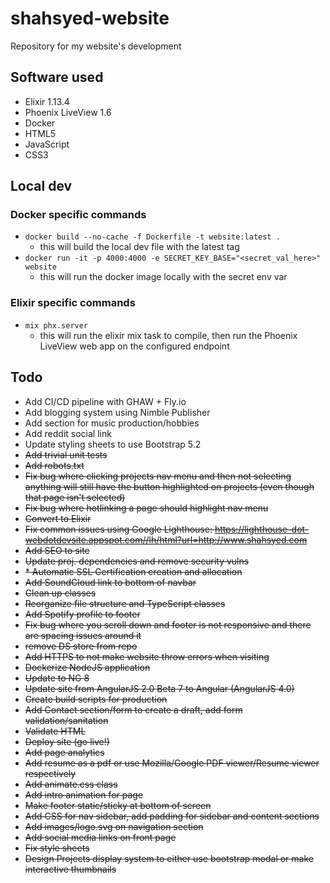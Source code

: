 # shahsyed-website  
Repository for my website's development

## Software used  
* Elixir 1.13.4
* Phoenix LiveView 1.6
* Docker
* HTML5
* JavaScript
* CSS3
 
## Local dev
### Docker specific commands 
- `docker build --no-cache -f Dockerfile -t website:latest .`
  - this will build the local dev file with the latest tag 
- `docker run -it -p 4000:4000 -e SECRET_KEY_BASE="<secret_val_here>" website`
  - this will run the docker image locally with the secret env var
### Elixir specific commands
- `mix phx.server`
  - this will run the elixir mix task to compile, then run the Phoenix LiveView web app on the configured endpoint

## Todo
* Add CI/CD pipeline with GHAW + Fly.io
* Add blogging system using Nimble Publisher
* Add section for music production/hobbies
* Add reddit social link
* Update styling sheets to use Bootstrap 5.2
* ~~Add trivial unit tests~~
* ~~Add robots.txt~~
* ~~Fix bug where clicking projects nav menu and then not selecting anything will still have the button highlighted on projects (even though that page isn't selected)~~
* ~~Fix bug where hotlinking a page should highlight nav menu~~
* ~~Convert to Elixir~~
* ~~Fix common issues using Google Lighthouse: https://lighthouse-dot-webdotdevsite.appspot.com//lh/html?url=http://www.shahsyed.com~~
* ~~Add SEO to site~~
* ~~Update proj. dependencies and remove security vulns~~
* ~~* Automatic SSL Certification creation and allocation~~
* ~~Add SoundCloud link to bottom of navbar~~
* ~~Clean up classes~~
* ~~Reorganize file structure and TypeScript classes~~  
* ~~Add Spotify profile to footer~~
* ~~Fix bug where you scroll down and footer is not responsive and there are spacing issues around it~~
* ~~remove DS store from repo~~
* ~~Add HTTPS to not make website throw errors when visiting~~
* ~~Dockerize NodeJS application~~
* ~~Update to NG 8~~
* ~~Update site from AngularJS 2.0 Beta 7 to Angular (AngularJS 4.0)~~
* ~~Create build scripts for production~~
* ~~Add Contact section/form to create a draft, add form validation/sanitation~~
* ~~Validate HTML~~  
* ~~Deploy site (go live!)~~  
* ~~Add page analytics~~  
* ~~Add resume as a pdf or use Mozilla/Google PDF viewer/Resume viewer respectively~~  
* ~~Add animate.css class~~  
* ~~Add intro animation for page~~  
* ~~Make footer static/sticky at bottom of screen~~  
* ~~Add CSS for nav sidebar, add padding for sidebar and content sections~~  
* ~~Add images/logo.svg on navigation section~~  
* ~~Add social media links on front page~~  
* ~~Fix style sheets~~  
* ~~Design Projects display system to either use bootstrap modal or make interactive thumbnails~~  
